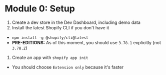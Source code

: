 # Module 0: Setup

1. Create a dev store in the Dev Dashboard, including demo data
1. Install the latest Shopify CLI if you don't have it
  * `npm install -g @shopify/cli@latest`
  * **PRE-EDITIONS:** As of this moment, you should use `3.78.1` explicitly (not `3.78.2`)
1. Create an app with `shopify app init`
  * You should choose `Extension only` because it's faster